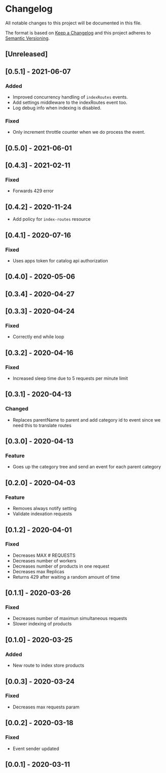 # Changelog

All notable changes to this project will be documented in this file.

The format is based on [Keep a Changelog](http://keepachangelog.com/en/1.0.0/)
and this project adheres to [Semantic Versioning](http://semver.org/spec/v2.0.0.html).

## [Unreleased]

## [0.5.1] - 2021-06-07
### Added
- Improved concurrency handling of `indexRoutes` events.
- Add settings middleware to the indexRoutes event too.
- Log debug info when indexing is disabled.

### Fixed
- Only increment throttle counter when we do process the event.

## [0.5.0] - 2021-06-01

## [0.4.3] - 2021-02-11
### Fixed
- Forwards 429 error

## [0.4.2] - 2020-11-24

- Add policy for `index-routes` resource

## [0.4.1] - 2020-07-16

### Fixed

- Uses apps token for catalog api authorization

## [0.4.0] - 2020-05-06

## [0.3.4] - 2020-04-27

## [0.3.3] - 2020-04-24

### Fixed

- Correctly end while loop

## [0.3.2] - 2020-04-16

### Fixed

- Increased sleep time due to 5 requests per minute limit

## [0.3.1] - 2020-04-13

### Changed

- Replaces parentName to parent and add category id to event since we need this to translate routes

## [0.3.0] - 2020-04-13

### Feature

- Goes up the category tree and send an event for each parent category

## [0.2.0] - 2020-04-03

### Feature

- Removes always notify setting
- Validate indexation requests

## [0.1.2] - 2020-04-01

### Fixed

- Decreases MAX # REQUESTS
- Decreases number of workers
- Decreases number of products in one request
- Decreases max Replicas
- Returns 429 after waiting a random amount of time

## [0.1.1] - 2020-03-26

### Fixed

- Decreases number of maximun simultaneous requests
- Slower indexing of products

## [0.1.0] - 2020-03-25

### Added

- New route to index store products

## [0.0.3] - 2020-03-24

### Fixed

- Decreases max requests param

## [0.0.2] - 2020-03-18

### Fixed

- Event sender updated

## [0.0.1] - 2020-03-11
